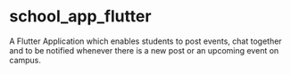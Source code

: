 # school_app_flutter
A Flutter Application which enables students to post events, chat together and to be notified whenever there is a new post or an upcoming event on campus.
